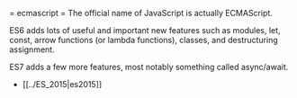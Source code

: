 = ecmascript =
The official name of JavaScript is actually ECMAScript.

ES6 adds lots of useful and important new features such as modules, let, const, arrow functions (or lambda functions), classes, and destructuring assignment.

ES7 adds a few more features, most notably something called async/await.


* [[../ES_2015|es2015]]
